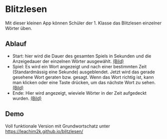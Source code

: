 # Blitzlesen

Mit dieser kleinen App können Schüler der 1. Klasse das Blitzlesen einzelner Wörter üben.

## Ablauf

- Start:
  hier wird die Dauer des gesamten Spiels in Sekunden und die Anzeigedauer der einzelnen Wörter ausgewählt.
  [(Bild)](images/startpage.png)
- Spiel:
  Es wird ein Wort angezeigt und nach einer bestimmten Zeit (Standardmässig eine Sekunde) ausgeblendet.
  Jetzt wird das gerade gesehene Wort geraten bzw. gesagt.
  Wenn das Wort richtig ist, kann man klicken oder eine Taste drücken, um das nächste Wort zu sehen.
  [(Bild)](images/playscreen.png)
- Ende:
  Hier wird angezeigt, wieviele Wörter in der Zeit aufgedeckt wurden.
  [(Bild)](images/endpage.png)

## Demo
Voll funktionale Version mit Grundwortschatz unter https://leachim2k.github.io/blitzlesen/
